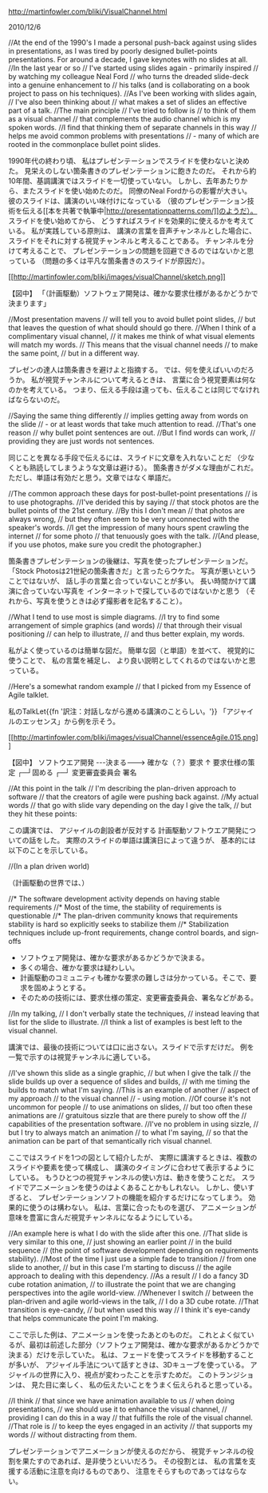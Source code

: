 http://martinfowler.com/bliki/VisualChannel.html

2010/12/6

//At the end of the 1990's I made a personal push-back against using slides in presentations, as I was tired by poorly designed bullet-points presentations. For around a decade, I gave keynotes with no slides at all. 
//In the last year or so 
//	I've started using slides again - primarily inspired 
//	by watching my colleague Neal Ford 
//		who turns the dreaded slide-deck into a genuine enhancement to 
//		his talks (and is collaborating on a book project to pass on his techniques). 
//As I've been working with slides again, 
//	I've also been thinking about 
//	what makes a set of slides an effective part of a talk. 
//The main principle 
//	I've tried to follow is 
//		to think of them as a visual channel 
//	that complements the audio channel which is my spoken words. 
//I find that thinking them of separate channels in this way 
//	helps me avoid common problems with presentations 
//	- many of which are rooted in the commonplace bullet point slides.

1990年代の終わり頃、
私はプレゼンテーションでスライドを使わないと決めた。
見栄えのしない箇条書きのプレゼンテーションに飽きたのだ。
それから約10年間、基調講演ではスライドを一切使っていない。
しかし、去年あたりから、またスライドを使い始めたのだ。
同僚のNeal Fordからの影響が大きい。
彼のスライドは、講演のいい味付けになっている
（彼のプレゼンテーション技術を伝える[[本を共著で執筆中|http://presentationpatterns.com/]]のようだ）。
スライドを使い始めてから、
どうすればスライドを効果的に使えるかを考えている。
私が実践している原則は、
講演の言葉を音声チャンネルとした場合に、
スライドをそれに対する視覚チャンネルと考えることである。
チャンネルを分けて考えることで、
プレゼンテーションの問題を回避できるのではないかと思っている
（問題の多くは平凡な箇条書きのスライドが原因だ）。

[[http://martinfowler.com/bliki/images/visualChannel/sketch.png]]


 【図中】
 「（計画駆動）ソフトウェア開発は、確かな要求仕様があるかどうかで決まります」

//Most presentation mavens 
//	will tell you to avoid bullet point slides, 
//	but that leaves the question of what should should go there. 
//When I think of a complimentary visual channel, 
//	it makes me think of what visual elements will match my words. 
//	This means that the visual channel needs 
//		to make the same point, 
//		but in a different way.

プレゼンの達人は箇条書きを避けよと指摘する。
では、何を使えばいいのだろうか。
私が視覚チャンネルについて考えるときは、
言葉に合う視覚要素は何なのかを考えている。
つまり、伝える手段は違っても、伝えることは同じでなければならないのだ。

//Saying the same thing differently 
//	implies getting away from words on the slide 
//	- or at least words that take much attention to read. 
//That's one reason 
//	why bullet point sentences are out. 
//But I find words can work, 
//	providing they are just words not sentences.

同じことを異なる手段で伝えるには、スライドに文章を入れないことだ
（少なくとも熟読してしまうような文章は避ける）。
箇条書きがダメな理由がこれだ。
ただし、単語は有効だと思う。文章ではなく単語だ。

//The common approach these days for post-bullet-point presentations 
//	is to use photographs. 
//I've derided this by saying 
//	that stock photos are the bullet points of the 21st century. 
//By this I don't mean 
//	that photos are always wrong, 
//	but they often seem to be very unconnected with the speaker's words. 
//I get the impression of many hours spent crawling the internet 
//	for some photo 
//	that tenuously goes with the talk. 
//(And please, if you use photos, make sure you credit the photographer.)

箇条書きプレゼンテーションの後継は、写真を使ったプレゼンテーションだ。
「Stock Photosは21世紀の箇条書きだ」と言ったらウケた。
写真が悪いということではないが、
話し手の言葉と合っていないことが多い。
長い時間かけて講演に合っていない写真を
インターネットで探しているのではないかと思う
（それから、写真を使うときは必ず撮影者を記名すること）。

//What I tend to use most is simple diagrams. 
//I try to find some arrangement of simple graphics (and words) 
//	that through their visual positioning 
//		can help to illustrate, 
//		and thus better explain, my words.

私がよく使っているのは簡単な図だ。
簡単な図（と単語）を並べて、
視覚的に使うことで、
私の言葉を補足し、
より良い説明としてくれるのではないかと思っている。

//Here's a somewhat random example 
//	that I picked from my Essence of Agile talklet.

私のTalkLet{{fn '訳注：対話しながら進める講演のことらしい。'}}
「アジャイルのエッセンス」から例を示そう。

[[http://martinfowler.com/bliki/images/visualChannel/essenceAgile.015.png]]

 【図中】
 ソフトウエア開発 ---決まる---> 確かな（？）要求
                                  ↑
 要求仕様の策定               ┌─┘固める
                          ┌─┘
             変更審査委員会
                                      署名

//At this point in the talk 
//	I'm describing the plan-driven approach to software 
//	that the creators of agile were pushing back against. 
//My actual words 
//	that go with slide vary depending on the day I give the talk, 
//	but they hit these points:

この講演では、
アジャイルの創設者が反対する
計画駆動ソフトウエア開発についての話をした。
実際のスライドの単語は講演日によって違うが、
基本的には以下のことを示している。

//(In a plan driven world)

（計画駆動の世界では、）

//* The software development activity depends on having stable requirements
//* Most of the time, the stability of requirements is questionable
//* The plan-driven community knows that requirements stability is hard so explicitly seeks to stabilize them
//* Stabilization techniques include up-front requirements, change control boards, and sign-offs

* ソフトウェア開発は、確かな要求があるかどうかで決まる。
* 多くの場合、確かな要求は疑わしい。
* 計画駆動のコミュニティも確かな要求の難しさは分かっている。そこで、要求を固めようとする。
* そのための技術には、要求仕様の策定、変更審査委員会、署名などがある。

//In my talking, 
//	I don't verbally state the techniques, 
//	instead leaving that list for the slide to illustrate. 
//I think a list of examples is best left to the visual channel.

講演では、最後の技術については口に出さない。スライドで示すだけだ。
例を一覧で示すのは視覚チャンネルに適している。

//I've shown this slide as a single graphic, 
//	but when I give the talk 
//	the slide builds up over a sequence of slides and builds, 
//	with me timing the builds to match what I'm saying. 
//This is an example of another 
//	aspect of my approach 
//	to the visual channel 
//	- using motion. 
//Of course it's not uncommon for people 
//	to use animations on slides, 
//	but too often these animations are 
//		gratuitous sizzle that are there purely to show off the 
//			capabilities of the presentation software. 
//I've no problem in using sizzle, 
//	but I try to always match an animation 
//		to what I'm saying, 
//		so that the animation can be part of that semantically rich visual channel.

ここではスライドを1つの図として紹介したが、
実際に講演するときは、複数のスライドや要素を使って構成し、
講演のタイミングに合わせて表示するようにしている。
もうひとつの視覚チャンネルの使い方は、動きを使うことだ。
スライドでアニメーションを使うのはよくあることかもしれない。
しかし、使いすぎると、
プレゼンテーションソフトの機能を紹介するだけになってしまう。
効果的に使うのは構わない。
私は、言葉に合ったものを選び、
アニメーションが意味を豊富に含んだ視覚チャンネルになるようにしている。

//An example here is what I do with the slide after this one. 
//That slide is very similar to this one, 
//	just showing an earlier point 
//	in the build sequence 
//	(the point of software development depending on requirements stability). 
//Most of the time I just use a simple fade to transition 
//		from one slide to another, 
//		but in this case I'm starting to discuss 
//		the agile approach to dealing with this dependency. 
//As a result 
//	I do a fancy 3D cube rotation animation, 
//		to illustrate the point that we are changing perspectives into the agile world-view. 
//Whenever I switch 
//	between the plan-driven and agile world-views in the talk, 
//	I do a 3D cube rotate. 
//That transition is eye-candy, 
//	but when used this way 
//	I think it's eye-candy that helps communicate the point I'm making.

ここで示した例は、アニメーションを使ったあとのものだ。
これとよく似ているが、最初は前述した部分（ソフトウェア開発は、確かな要求があるかどうかで決まる）だけを示していた。
私は、フェードを使ってスライドを移動することが多いが、
アジャイル手法について話すときは、3Dキューブを使っている。
アジャイルの世界に入り、視点が変わったことを示すためだ。
このトランジションは、
見た目に楽しく、
私の伝えたいことをうまく伝えられると思っている。

//I think 
//	that since we have animation available to us 
//	when doing presentations, 
//	we should use it to enhance the visual channel, 
//	providing I can do this in a way 
//		that fulfills the role of the visual channel. 
//That role is 
//	to keep the eyes engaged in an activity 
//		that supports my words 
//		without distracting from them.

プレゼンテーションでアニメーションが使えるのだから、
視覚チャンネルの役割を果たすのであれば、是非使うといいだろう。
その役割とは、
私の言葉を支援する活動に注意を向けるものであり、
注意をそらすものであってはならない。
